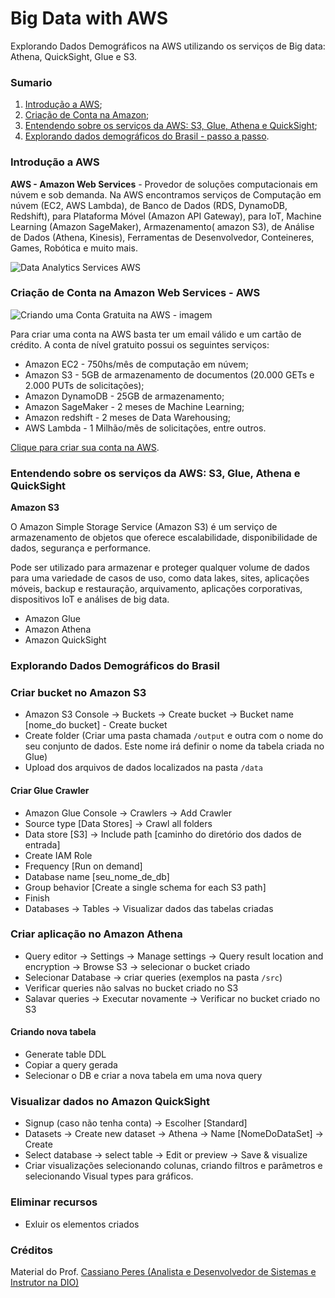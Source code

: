 # Big Data with AWS
Explorando Dados Demográficos na AWS utilizando os serviços de Big data: Athena, QuickSight, Glue e S3.

### Sumario
1. [Introdução a AWS](https://github.com/WANGOMES/big-data-with-aws#introdu%C3%A7%C3%A3o-a-aws);
2. [Criação de Conta na Amazon](https://github.com/WANGOMES/big-data-with-aws#cria%C3%A7%C3%A3o-de-conta-na-amazon);
2. [Entendendo sobre os serviços da AWS: S3, Glue, Athena e QuickSight](https://github.com/WANGOMES/big-data-with-aws#entendendo-sobre-os-servi%C3%A7os-da-aws-s3-glue-athena-e-quicksight);
3. [Explorando dados demográficos do Brasil - passo a passo](https://github.com/WANGOMES/big-data-with-aws#explorando-dados-demogr%C3%A1ficos-do-brasil).

### Introdução a AWS
**AWS - Amazon Web Services** - Provedor de soluções computacionais em núvem e sob demanda. Na AWS    encontramos serviços de Computação em núvem (EC2, AWS Lambda), de Banco de Dados (RDS, DynamoDB, Redshift), para Plataforma Móvel (Amazon API Gateway), para IoT, Machine Learning (Amazon SageMaker), Armazenamento( amazon S3), de Análise de Dados (Athena, Kinesis), Ferramentas de Desenvolvedor, Conteineres, Games, Robótica e muito mais.

![Data Analytics Services AWS](https://user-images.githubusercontent.com/40408615/201495310-eacda71f-8997-44cf-94d3-f3e4fcc1d57b.jpeg "Data Analytics Services AWS")

### Criação de Conta na Amazon Web Services - AWS

![Criando uma Conta Gratuita na AWS - imagem](https://user-images.githubusercontent.com/40408615/201495370-a020780a-c64e-4c2a-94ca-6a812d522d4c.jpeg "Criando uma Conta Gratuita na AWS")

Para criar uma conta na AWS basta ter um email válido e um cartão de crédito. A conta de nível gratuito possui os seguintes serviços:
 - Amazon EC2 - 750hs/mês de computação em núvem;
 - Amazon S3 - 5GB de armazenamento de documentos (20.000 GETs e 2.000 PUTs de solicitações);
 - Amazon DynamoDB - 25GB de armazenamento;
 - Amazon SageMaker - 2 meses de Machine Learning;
 - Amazon redshift - 2 meses de Data Warehousing;
 - AWS Lambda - 1 Milhão/mẽs de solicitações, entre outros.

[Clique para criar sua conta na AWS](https://portal.aws.amazon.com/billing/signup?refid=c623d581-46f6-43a2-b227-cabbee9cd673&redirect_url=https%3A%2F%2Faws.amazon.com%2Fregistration-confirmation&language=pt_br#/start/email).

### Entendendo sobre os serviços da AWS: S3, Glue, Athena e QuickSight
**Amazon S3**

O Amazon Simple Storage Service (Amazon S3) é um serviço de armazenamento de objetos que oferece escalabilidade, disponibilidade de dados, segurança e performance. 

Pode ser utilizado para armazenar e proteger qualquer volume de dados para uma variedade de casos de uso, como data lakes, sites, aplicações móveis, backup e restauração, arquivamento, aplicações corporativas, dispositivos IoT e análises de big data. 


- Amazon Glue
- Amazon Athena
- Amazon QuickSight

### Explorando Dados Demográficos do Brasil

### Criar bucket no Amazon S3


- Amazon S3 Console -> Buckets -> Create bucket -> Bucket name [nome_do bucket] - Create bucket
- Create folder (Criar uma pasta chamada ```/output``` e outra com o nome do seu conjunto de dados. Este nome irá definir o nome da tabela criada no Glue)
- Upload dos arquivos de dados localizados na pasta ```/data```

#### Criar Glue Crawler

- Amazon Glue Console -> Crawlers -> Add Crawler
- Source type [Data Stores] -> Crawl all folders
- Data store [S3] -> Include path [caminho do diretório dos dados de entrada]
- Create IAM Role
- Frequency [Run on demand]
- Database name [seu_nome_de_db]
- Group behavior [Create a single schema for each S3 path]
- Finish
- Databases -> Tables -> Visualizar dados das tabelas criadas

### Criar aplicação no Amazon Athena

- Query editor -> Settings -> Manage settings -> Query result location and encryption -> Browse S3 -> selecionar o bucket criado
- Selecionar Database -> criar queries (exemplos na pasta ```/src```)
- Verificar queries não salvas no bucket criado no S3
- Salavar queries -> Executar novamente -> Verificar no bucket criado no S3

#### Criando nova tabela

- Generate table DDL
- Copiar a query gerada
- Selecionar o DB e criar a nova tabela em uma nova query

### Visualizar dados no Amazon QuickSight

- Signup (caso não tenha conta) -> Escolher [Standard]
- Datasets -> Create new dataset -> Athena -> Name [NomeDoDataSet] -> Create
- Select database -> select table -> Edit or preview -> Save & visualize
- Criar visualizações selecionando colunas, criando filtros e parâmetros e selecionando Visual types para gráficos.

### Eliminar recursos
 - Exluir os elementos criados
### Créditos
Material do Prof. [Cassiano Peres (Analista e Desenvolvedor de Sistemas e Instrutor na DIO)](https://github.com/cassianobrexbit)
